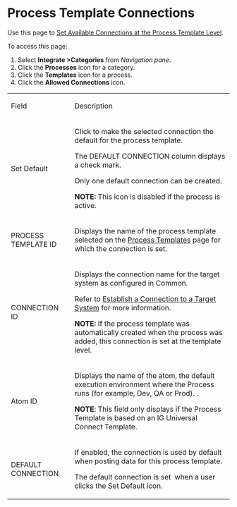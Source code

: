 # Process Template Connections

<div class="use">

Use this page to [Set Available Connections at the Process Template
Level](../Use_Cases/Set_Connections_at_the_Process_Template_Level.htm).

</div>

To access this page:

1.  Select <span style="font-weight: bold;">Integrate
    \></span>**Categories** from *Navigation pane*.
2.  Click the **Processes** icon for a category.
3.  Click the **Templates** icon for a process.
4.  Click the <span style="font-weight: bold;">Allowed
    Connections</span> icon.

<table>
<tbody>
<tr class="odd">
<td><p>Field</p></td>
<td><p>Description</p></td>
</tr>
<tr class="even">
<td><p>Set Default</p></td>
<td><p>Click to make the selected connection the default for the process template.</p>
<p>The DEFAULT CONNECTION column displays a check mark.</p>
<p>Only one default connection can be created.</p>
<p><strong>NOTE:</strong> This icon is disabled if the process is active.</p></td>
</tr>
<tr class="odd">
<td><p>PROCESS TEMPLATE ID</p></td>
<td><p>Displays the name of the process template selected on the <a href="Process_Templates_H.htm">Process Templates</a> page for which the connection is set.</p></td>
</tr>
<tr class="even">
<td><p>CONNECTION ID</p></td>
<td><p>Displays the connection name for the target system as configured in Common.</p>
<p>Refer to <a href="../../Common/Use_Cases/Establish_a_Connection_to_a_target_system_Overview.htm">Establish a Connection to a Target System</a> for more information.</p>
<p><strong>NOTE:</strong> If the process template was automatically created when the process was added, this connection is set at the template level.</p></td>
</tr>
<tr class="odd">
<td><p>Atom ID</p></td>
<td><p>Displays the name of the atom, the default execution environment where the Process runs (for example, Dev, QA or Prod). .</p>
<p><strong>NOTE</strong>: This field only displays if the Process Template is based on an IG Universal Connect Template.</p></td>
</tr>
<tr class="even">
<td><p>DEFAULT CONNECTION</p></td>
<td><p>If enabled, the connection is used by default when posting data for this process template.</p>
<p>The default connection is set  when a user clicks the Set Default icon.</p></td>
</tr>
</tbody>
</table>
